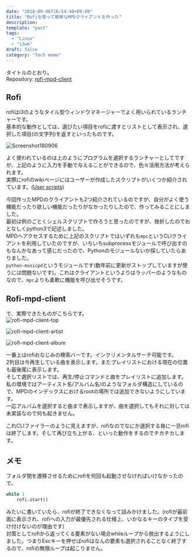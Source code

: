 ```yaml
---
date: "2018-09-06T16:54:40+09:00"
title: "Rofiを使って簡単なMPDクライアントを作った"
description: 
template: "post"
tags: 
  - "Linux"
  - "i3wm"
draft: false
category: "Tech memo"
---
```


タイトルのとおり。  
Repository: [rofi-mpd-client](https://github.com/tonooo71/rofi-mpd-client)  

## Rofi

rofiはi3のようなタイル型ウィンドウマネージャーでよく用いられているランチャーです。  
基本的な動作としては、選びたい項目をrofiに渡すとリストとして表示され、選択した項目(の文字列)を返すといったものです。  
  
![Screenshot180906](/media/2018-09-06-screenshot180906.jpg)

よく使われているのは上のようにプログラムを選択するランチャーとしてですが、上記のように入力を手動で与えることができるので、色々活用方法が考えられます。  
実際にrofiのwikiページにはユーザーが作成したスクリプトがいくつか紹介されています。([User scripts](https://github.com/DaveDavenport/rofi/wiki/User-scripts))  
  
今回作ったMPDのクライアントも2つ紹介されているのですが、自分がよく使う機能だったり欲しい機能だったりがなかったりしたので、作ってみることにしました。  
最初は例のごとくシェルスクリプトで作ろうと思ったのですが、挫折したのでおとなしくpython3で記述しました。  
MPDへアクセスするために上記のスクリプトではいずれも`mpc`というCLIクライアントを利用していたのですが、いちいちsubprocessモジュールで呼び出すのもなんかなあって感じだったので、Pythonのモジュールないか探していたらありました。  
`python-musicpd`というモジュールです(数年前に更新がストップしていますが使うには問題ないです)。これはクライアントというよりはラッパーのようなものなので、`mpc`よりも柔軟に機能を呼び出せそうです。  

## Rofi-mpd-client

で、実際できたものがこちらです。  
![rofi-mpd-client-top](/media/2018-09-06-rofi-mpd0.jpg)
  
![rofi-mpd-client-artist](/media/2018-09-06-rofi-mpd2.jpg)
  
![rofi-mpd-client-album](/media/2018-09-06-rofi-mpd2.jpg)
  
一番上はrofiおなじみの検索バーです。インクリメンタルサーチ可能です。  
2列目は今再生している曲を表示します。またプレイリストにおける現在の位置も最後尾に表示します。  
そして選択リストでは、再生/停止コマンドと曲をプレイリストに追加します。私の環境ではアーティスト名/アルバム名/のようなフォルダ構造にしているので、MPDのインデックスにおけるrootの場所では追加できないようにしています。  
一応アルバムを選択すると曲まで表示しますが、曲を選択してもそれに対しては未実装なので何も起きません。  
  
これCLIファイラーのように見えますが、rofiなのでなにか選択する毎に一旦rofiは終了します。そして再び立ち上がる、といった動作をするのでチカチカします。

## メモ

フォルダ間を遷移させるためにrofiを何回も起動させなければいけなかったので、

```python
while 1
    rofi.start()
```

みたいに書いていたら、rofiが終了できなくなって詰みかけました。(rofiが最前面に表示され、rofiへの入力が最優先される仕様上、いかなるキーのタイプを受け付けないのが理由です)  
対策としてrofiから返ってくる要素がない場合whileループから脱出するようにしました。つまりEscキーを押せばrofiはなんの要素も選択されることなく終了するので、rofiの無限ループは起こりません。  
